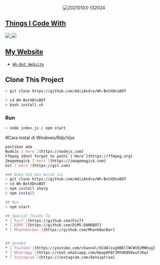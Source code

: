 <p align="center">
<img src=https://i.ibb.co/fkXKKHH/dnsnew.jpg" alt="20210103-132024" border="0">
</p>
<p align="center">
<a href="https://github.com/AdiiAndre">
</p>

  
## Things I Code With
<p>
    <img
        src="https://img.shields.io/badge/node.js%20-%2343853D.svg?&style=for-the-badge&logo=node.js&logoColor=white" />
    <img
        src="https://img.shields.io/badge/javascript%20-%23323330.svg?&style=for-the-badge&logo=javascript&logoColor=%23F7DF1E" />

## My Website
* [`Wh-Bot Website`](https://linktr.ee/WhBotOfficial)

## Clone This Project

```bash
> git clone https://github.com/AdiiAndre/Wh-BotXDnsBOT
```
```bash
> cd Wh-BotXDnsBOT
> bash install.sh
```

### Run
```bash
> node index.js / npm start
```
#Cara instal di Windows/Rdp/Vps
```bash
pastikan ada 
NodeJs [`Here`](https://nodejs.com)
Ffmpeg (dont forget to path) [`Here`](https://ffmpeg.org)
Imagemagick [`Here`](https://imagemagick.com)
Git [`Here`](https://git.com)

### Buka Cmd dan ketik ini
> git clone https://github.com/AdiiAndre/Wh-BotXDnsBOT
> cd Wh-BotXDnsBOT
> npm install sharp
> npm install

## Run
> npm start

## Special Thanks To
* [`Fxc7`](https://github.com/Fxc7)
* [`DIM5`](https://github.com/D1M5-DARKBOT)
* [`Mhankbarbar`](https://github.com/MhankBarBar)


## Sosmed
* [`YouTube`](https://youtube.com/channel/UCdAlsvg9B6llWCWV8JMNhug)
* [`WhatsApp`](https://chat.whatsapp.com/Hpwp8FBfJMtHEN5KeuFJKw)
* [`Instagram`](https://instagram.com/denssptraa)
